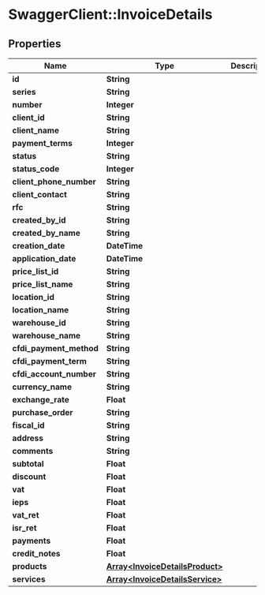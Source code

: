# SwaggerClient::InvoiceDetails

## Properties
Name | Type | Description | Notes
------------ | ------------- | ------------- | -------------
**id** | **String** |  | [optional] 
**series** | **String** |  | [optional] 
**number** | **Integer** |  | [optional] 
**client_id** | **String** |  | [optional] 
**client_name** | **String** |  | [optional] 
**payment_terms** | **Integer** |  | [optional] 
**status** | **String** |  | [optional] 
**status_code** | **Integer** |  | [optional] 
**client_phone_number** | **String** |  | [optional] 
**client_contact** | **String** |  | [optional] 
**rfc** | **String** |  | [optional] 
**created_by_id** | **String** |  | [optional] 
**created_by_name** | **String** |  | [optional] 
**creation_date** | **DateTime** |  | [optional] 
**application_date** | **DateTime** |  | [optional] 
**price_list_id** | **String** |  | [optional] 
**price_list_name** | **String** |  | [optional] 
**location_id** | **String** |  | [optional] 
**location_name** | **String** |  | [optional] 
**warehouse_id** | **String** |  | [optional] 
**warehouse_name** | **String** |  | [optional] 
**cfdi_payment_method** | **String** |  | [optional] 
**cfdi_payment_term** | **String** |  | [optional] 
**cfdi_account_number** | **String** |  | [optional] 
**currency_name** | **String** |  | [optional] 
**exchange_rate** | **Float** |  | [optional] 
**purchase_order** | **String** |  | [optional] 
**fiscal_id** | **String** |  | [optional] 
**address** | **String** |  | [optional] 
**comments** | **String** |  | [optional] 
**subtotal** | **Float** |  | [optional] 
**discount** | **Float** |  | [optional] 
**vat** | **Float** |  | [optional] 
**ieps** | **Float** |  | [optional] 
**vat_ret** | **Float** |  | [optional] 
**isr_ret** | **Float** |  | [optional] 
**payments** | **Float** |  | [optional] 
**credit_notes** | **Float** |  | [optional] 
**products** | [**Array&lt;InvoiceDetailsProduct&gt;**](InvoiceDetailsProduct.md) |  | [optional] 
**services** | [**Array&lt;InvoiceDetailsService&gt;**](InvoiceDetailsService.md) |  | [optional] 


